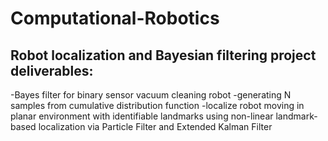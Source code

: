# Computational-Robotics

## Robot localization and Bayesian filtering project deliverables:

-Bayes filter for binary sensor vacuum cleaning robot
-generating N samples from cumulative distribution function
-localize robot moving in planar environment with identifiable landmarks using non-linear landmark-based localization via Particle Filter and Extended Kalman Filter
